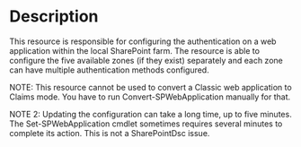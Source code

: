# Description

This resource is responsible for configuring the authentication on a web
application within the local SharePoint farm. The resource is able to
configure the five available zones (if they exist) separately and each
zone can have multiple authentication methods configured.

NOTE:
This resource cannot be used to convert a Classic web application
to Claims mode. You have to run Convert-SPWebApplication manually for that.

NOTE 2:
Updating the configuration can take a long time, up to five minutes.
The Set-SPWebApplication cmdlet sometimes requires several minutes to
complete its action. This is not a SharePointDsc issue.
